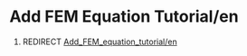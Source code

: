 # Add FEM Equation Tutorial/en
1.  REDIRECT [Add\_FEM\_equation\_tutorial/en](Add_FEM_equation_tutorial/en.md)
